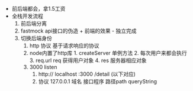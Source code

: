 - 前后端都会，拿1.5工资
- 全栈开发流程
    1. 前后端分离
    2. fastmock  api接口的伪造 + 前端的效果
           - 独立完成
    3. 切换后端身份
          1. http 协议  基于请求响应的协议
          2. node内置了http库
                   1. createServer 单例方法
                   2. 每次用户来都会执行
                   3. req.url  req 获得用户对象
                   4. res 服务器相应对象
          3. 3000 listen 
                1. http:// localhost    :3000     /detail  (以下对应)
                2. 协议 127.0.0.1 域名  接口程序   路径path   queryString

